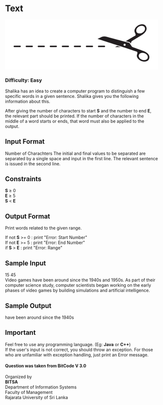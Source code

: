 # Text
![](img.png)

### Difficulty: Easy  
  
Shalika has an idea to create a computer program to distinguish a few specific words in a given sentence. Shalika gives you the following information about this.
  
After giving the number of characters to start **S** and the number to end **E**, the relevant part should be printed. If the number of characters in the middle of a word starts or ends, that word must also be applied to the output.  

## Input Format

Number of Charachters The initial and final values to be separated are separated by a single space and input in the first line. The relevant sentence is issued in the second line.

## Constraints
**S** ≥ 0  
**E** ≥ 5  
**S** < **E**  

## Output Format
Print words related to the given range.  
  
If not **S** >= 0 : print "Error: Start Number"  
If not **E**  >= 5 : print "Error: End Number"  
if **S** > **E** : print "Error: Range"  

## Sample Input

15 45  
Video games have been around since the 1940s and 1950s. As part of their computer science study, computer scientists began working on the early phases of video games by building simulations and artificial intelligence.  

## Sample Output

have been around since the 1940s  

## Important
Feel free to use any programming language. (Eg: **Java** or **C++**)  
If the user's input is not correct, you should throw an exception. For those who are unfamiliar with exception handling, just print an Error message.  

#### Question was taken from BitCode V 3.0
Organized by  
<b>BITSA</b>  
Department of Information Systems  
Faculty of Management  
Rajarata University of Sri Lanka  
